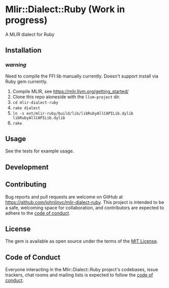 # Mlir::Dialect::Ruby (Work in progress)

A MLIR dialect for Ruby 

## Installation

### _warning_ 
Need to compile the FFI lib manually currently. Doesn't support install via Ruby gem currently.

1. Compile MLIR, see https://mlir.llvm.org/getting_started/
2. Clone this repo aloneside with the `llvm-project` dir.
3. `cd mlir-dialect-ruby`
4. `rake dialect`
5. `ln -s ext/mlir-ruby/build/lib/libRubyAllCAPILib.dylib libRubyAllCAPILib.dylib`
6. `rake`

## Usage

See the tests for example usage.

## Development


## Contributing

Bug reports and pull requests are welcome on GitHub at https://github.com/johnlinvc/mlir-dialect-ruby. This project is intended to be a safe, welcoming space for collaboration, and contributors are expected to adhere to the [code of conduct](https://github.com/johnlinvc/mlir-dialect-ruby/blob/main/CODE_OF_CONDUCT.md).

## License

The gem is available as open source under the terms of the [MIT License](https://opensource.org/licenses/MIT).

## Code of Conduct

Everyone interacting in the Mlir::Dialect::Ruby project's codebases, issue trackers, chat rooms and mailing lists is expected to follow the [code of conduct](https://github.com/johnlinvc/mlir-dialect-ruby/blob/main/CODE_OF_CONDUCT.md).
